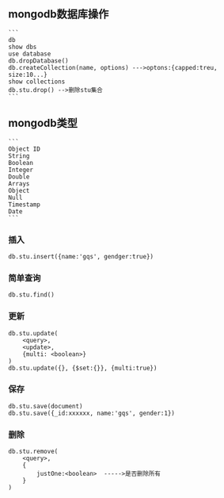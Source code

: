 ## mongodb数据库操作
    ```
    db
    show dbs
    use database
    db.dropDatabase()
    db.createCollection(name, options) --->optons:{capped:treu, size:10...}
    show collections
    db.stu.drop() -->删除stu集合
    ```
## mongodb类型
    ```
    Object ID
    String
    Boolean
    Integer
    Double
    Arrays
    Object
    Null
    Timestamp
    Date
    ```
### 插入
    db.stu.insert({name:'gqs', gendger:true})

### 简单查询
    db.stu.find()

### 更新
    db.stu.update(
        <query>,
        <update>,
        {multi: <boolean>}
    )
    db.stu.update({}, {$set:{}}, {multi:true})

### 保存
    db.stu.save(document)
    db.stu.save({_id:xxxxxx, name:'gqs', gender:1})

### 删除
    db.stu.remove(
        <query>,
        {
            justOne:<boolean>  ----->是否删除所有
        }
    )
